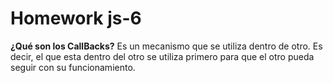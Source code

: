 # Homework js-6

**¿Qué son los CallBacks?**
Es un mecanismo que se utiliza dentro de otro. Es decir, el que esta dentro del otro se utiliza primero para que el otro pueda seguir con su funcionamiento.